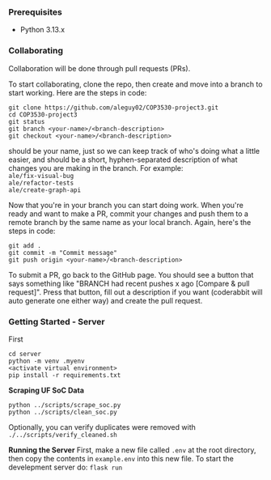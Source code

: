 ### Prerequisites
- Python 3.13.x

### Collaborating
Collaboration will be done through pull requests (PRs).

To start collaborating, clone the repo, then create and move into a branch to start working. Here are the steps in code:  
```
git clone https://github.com/aleguy02/COP3530-project3.git
cd COP3530-project3
git status
git branch <your-name>/<branch-description>
git checkout <your-name>/<branch-description>
```
<your-name> should be your name, just so we can keep track of who's doing what a little easier, and <branch-description> should be a short, hyphen-separated description of what changes you are making in the branch. For example:  
`ale/fix-visual-bug`  
`ale/refactor-tests`  
`ale/create-graph-api`  

Now that you're in your branch you can start doing work. When you're ready and want to make a PR, commit your changes and push them to a remote branch by the same name as your local branch. Again, here's the steps in code:  
```
git add .
git commit -m "Commit message"
git push origin <your-name>/<branch-description>
```
To submit a PR, go back to the GitHub page. You should see a button that says something like "BRANCH had recent pushes x ago [Compare & pull request]". Press that button, fill out a description if you want (coderabbit will auto generate one either way) and create the pull request.

### Getting Started - Server
First
```
cd server
python -m venv .myenv
<activate virtual environment>
pip install -r requirements.txt
```

**Scraping UF SoC Data**
```
python ../scripts/scrape_soc.py
python ../scripts/clean_soc.py
```
Optionally, you can verify duplicates were removed with `./../scripts/verify_cleaned.sh`

**Running the Server**
First, make a new file called `.env` at the root directory, then copy the contents in `example.env` into this new file.
To start the develepment server do:
`flask run`
